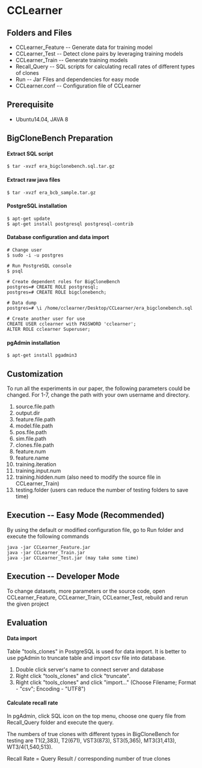 # CCLearner

## Folders and Files
- CCLearner_Feature -- Generate data for training model
- CCLearner_Test -- Detect clone pairs by leveraging training models
- CCLearner_Train -- Generate training models
- Recall_Query -- SQL scripts for calculating recall rates of different types of clones
- Run -- Jar Files and dependencies for easy mode
- CCLearner.conf -- Configuration file of CCLearner

## Prerequisite
- Ubuntu14.04, JAVA 8

## BigCloneBench Preparation
#### Extract SQL script
```
$ tar -xvzf era_bigclonebench.sql.tar.gz
```
#### Extract raw java files
```
$ tar -xvzf era_bcb_sample.tar.gz
```
#### PostgreSQL installation
```
$ apt-get update
$ apt-get install postgresql postgresql-contrib
```
#### Database configuration and data import
```
# Change user
$ sudo -i -u postgres

# Run PostgreSQL console
$ psql

# Create dependent roles for BigCloneBench
postgres=# CREATE ROLE postgresql;
postgres=# CREATE ROLE bigclonebench;

# Data dump
postgres=# \i /home/cclearner/Desktop/CCLearner/era_bigclonebench.sql

# Create another user for use
CREATE USER cclearner with PASSWORD 'cclearner';
ALTER ROLE cclearner Superuser;
```
#### pgAdmin installation
```
$ apt-get install pgadmin3
```

## Customization
To run all the experiments in our paper, the following parameters could be changed. For 1-7, change the path with your own username and directory.
1. source.file.path
2. output.dir
3. feature.file.path
4. model.file.path
5. pos.file.path
6. sim.file.path
7. clones.file.path
8. feature.num  
9. feature.name
10. training.iteration
11. training.input.num
12. training.hidden.num (also need to modify the source file in CCLearner_Train)
13. testing.folder (users can reduce the number of testing folders to save time)

## Execution -- Easy Mode (Recommended)
By using the default or modified configuration file, go to Run folder and execute the following commands
```
java -jar CCLearner_Feature.jar
java -jar CCLearner_Train.jar
java -jar CCLearner_Test.jar (may take some time)
```

## Execution -- Developer Mode
To change datasets, more parameters or the source code, open CCLearner_Feature, CCLearner_Train, CCLearner_Test, rebuild and rerun the given project  

## Evaluation
#### Data import
Table "tools_clones" in PostgreSQL is used for data import. It is better to use pgAdmin to truncate table 
and import csv file into database.
1. Double click server's name to connect server and database
2. Right click "tools_clones" and click "truncate".
3. Right click "tools_clones" and click "import..." (Choose Filename; Format - "csv"; Encoding - "UTF8")

#### Calculate recall rate
In pgAdmin, click SQL icon on the top menu, choose one query file from Recall_Query folder and execute 
the query.

The numbers of true clones with different types in BigCloneBench for testing are T1(2,383), T2(671), VST3(873), ST3(5,365), MT3(31,413), WT3/4(1,540,513).

Recall Rate = Query Result / corresponding number of true clones
